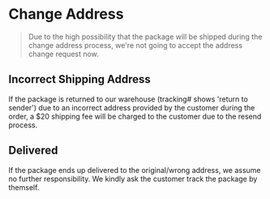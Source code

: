 # Change Address
> Due to the high possibility that the package will be shipped during the change address process, we're not going to accept the address change request now. 

## Incorrect Shipping Address
If the package is returned to our warehouse (tracking# shows 'return to sender') due to an incorrect address provided by the customer during the order, a $20 shipping fee will be charged to the customer due to the resend process.

## Delivered
If the package ends up delivered to the original/wrong address, we assume no further responsibility. We kindly ask the customer track the package by themself.

